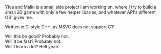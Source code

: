Ylva and Malin is a small side project I am working on,
where I try to build a small 2D game with only a few helper libaries,
and whatever API's different OS' gives me.

Written in C-style C++, as MSVC does not support C11

Will this be good? Probably not.  
Will it be fast? Probably not.  
Will I learn a lot? Hell yeah.  
